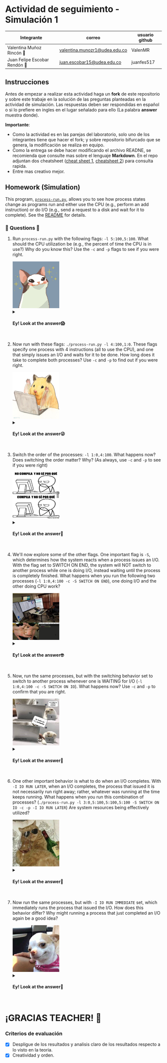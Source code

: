 # Actividad de seguimiento - Simulación 1

|Integrante|correo|usuario github|
|---|---|---|
|Valentina Muñoz Rincón 🐜|valentina.munozr1@udea.edu.co|ValenMR|
|Juan Felipe Escobar Rendón 🐔|juan.escobar15@udea.edu.co|juanfes517|

## Instrucciones

Antes de empezar a realizar esta actividad haga un **fork** de este repositorio y sobre este trabaje en la solución de las preguntas planteadas en la actividad de simulación. Las respuestas deben ser respondidas en español o si lo prefiere en ingles en el lugar señalado para ello (La palabra **answer** muestra donde).

**Importante**:
* Como la actividad es en las parejas del laboratorio, solo uno de los integrantes tiene que hacer el fork; y sobre repositorio bifurcado que se genera, la modificación se realiza en equipo.
* Como la entrega se debe hacer modificando el archivo READNE, se recomienda que consulte mas sobre el lenguaje **Markdown**. En el repo adjuntan dos cheatsheet ([cheat sheet 1](Markdown_Cheat_Sheet.pdf), [cheatsheet 2](markdown-cheatsheet.pdf)) para consulta rapida.
* Entre mas creativo mejor.

## Homework (Simulation)

This program, [`process-run.py`](process-run.py), allows you to see how process states change as programs run and either use the CPU (e.g., perform an add instruction) or do I/O (e.g., send a request to a disk and wait for it to complete). See the [README](https://github.com/remzi-arpacidusseau/ostep-homework/blob/master/cpu-intro/README.md) for details.

### 🌟 Questions 🌟

1. Run `process-run.py` with the following flags: `-l 5:100,5:100`. What should the CPU utilization be (e.g., the percent of time the CPU is in use?) Why do you know this? Use the `-c` and `-p` flags to see if you were right.
   
   <img src="/meme_1.jpg" width="150" height="150"/>
   
   <details>
   <summary>
      <h4>Ey! Look at the answer😱</h4>
   </summary>
   
      ![Image 1](command_line_1.png)

   📌 En mi caso, como se observa en la imagen el comando simula 2 procesos como se pide en el enunciado. Cada uno con 5 instrucciones de CPU y cada instrucción toma el 100%.  

   📊 El uso de CPU se refiere al porcentaje de tiempo que la CPU estuvo ocupada ejecutando las instrucciones. Por lo tanto:
   * **Tiempo total de simulación**: 10 unidades de tiempo
   * **CPU ocupada**: 10 unidades (el 100%)
   * **No hubo I/O**: lo que traduce al 0% de uso de entradas/salidas  
   
   ✅ Debido a que no hubo entradas/salidas, la CPU estuvo ejecutando procesos sin parar durante todo el tiempo. Por eso ambos procesos dan el 100%. 
   </details>
   <br>

2. Now run with these flags: `./process-run.py -l 4:100,1:0`. These flags specify one process with 4 instructions (all to use the CPU), and one that simply issues an I/O and waits for it to be done. How long does it take to complete both processes? Use `-c` and `-p` to find out if you were right. 

   <img src="/meme_2.jpg" width="150" height="150"/>
   
   <details>
   <summary>
      <h4>Ey! Look at the answer😜</h4>
   </summary>
      
    ![Image 2](command_line_2.png)
      
   📌 Para esta línea de comando, se observa que el PID 0 tiene 4 instrucciones de CPU y el PID 1 tiene 1 instrucción de I/O 
   📊 Ambos procesos tardan en completarse **11 unidades de tiempo**, pues el PID 0 termina en 4 unidades mientras que el PID 1 inicia su I/O en el tiempo 5 y termina en el tiempo 11.

   🤔 **¿Cómo?** Pues el Proceso 0 se ejecuta primero y termina rápidamente, luego el proceso 1 entra en estado de bloqueo porque está esperando la respuesta de la I/O, finalmente en el tiempo 11 se completa el I/O
   y el proceso termina.
   </details>
   <br>

4. Switch the order of the processes: `-l 1:0,4:100`. What happens now? Does switching the order matter? Why? (As always, use `-c` and `-p` to see if you were right)

    <img src="/meme_3.jpg" width="150" height="150"/>
    
   <details>
   <summary>
      <h4>Ey! Look at the answer🤗</h4>
   </summary>
      
      ![Image 3](command_line_3.png)

   ⏱ Según el resultado, al invertir el orden de los procesos, sí hubo un impacto en el rendimiento total ya que se cambió la ejecución de la CPU e I/O.

   ![Image 1](table_comparative_1.png)

   📌 Sucede porque se logra un mejor paralelismo, es decir, el proceso que hace I/O se ejecuta primero, y mientras está bloqueado, el otro proceso puede usar la
   CPU.
   📊A pesar de que los valores absolutos son iguales, los porcentajes aumentaron esto pasa por el solapamiento que se presentó, lo que se traduce como trabajo en
   paralelo.
   
   </details>
   <br>

6. We'll now explore some of the other flags. One important flag is `-S`, which determines how the system reacts when a process issues an I/O. With the flag set to SWITCH ON END, the system will NOT switch to another process while one is doing I/O, instead waiting until the process is completely finished. What happens when you run the following two processes (`-l 1:0,4:100 -c -S SWITCH ON END`), one doing I/O and the other doing CPU work?

   <img src="/meme_4.jpg" width="150" height="150"/>
   <details>
   <summary>
      <h4>Ey! Look at the answer🤓</h4>
   </summary>
      
      ![Image 4](command_line_4.png)
      
   📌En este caso, en el primer proceso se está enviando una instrucción que requiere I/O y en el segundo proceso se envían 4 instrucciones de CPU. Inicialmente, se puede llegar a pensar que el proceso va a tomar la misma cantidad de tiempo que el punto anterior (7
   tiempos); sin embargo, debido al uso de la bandera <code>-S</code> con el valor <code>SWITCH_ON_END</code>, el sistema no cambiará a ningún proceso mientras una tarea de I/O se esté ejecutando.

   ✅Por tal motivo, el proceso 2 no empezará hasta que el proceso 1 termine completamente, aunque la CPU se Encuentra disponible, lo que toma un total de 11 tiempos.  
      
   </details>
   <br>

6. Now, run the same processes, but with the switching behavior set to switch to another process whenever one is WAITING for I/O (`-l 1:0,4:100 -c -S SWITCH ON IO`). What happens now? Use `-c` and `-p` to confirm that you are right.

   <img src="/meme_5.jpg" width="150" height="150"/>
   
   <details>
   <summary>
      <h4>Ey! Look at the answer🙉</h4>
   </summary>
      📌En esta situación, también se está enviando un primer proceso con una instrucción de I/O y un segundo proceso con 4 de CPU, pero ahora, el valor de la bandera <code>-S</code> se establece con el valor <code>SWITCH_ON_IO</code>. Lo que significa 
      que cuando un proceso inicia una operación I/O, el planificador puede cambiar a otro proceso que esté listo para ejecutarse en la CPU. En nuestro ejemplo, esto permite que el sistema pueda cambiar al proceso numero 2 mientras 
      el primero se encuentra en I/O, estableciendo el tiempo total en 7 tiempos.

      <br>![Image 5](command_line_5.png)
   </details>
   <br>

8. One other important behavior is what to do when an I/O completes. With `-I IO RUN LATER`, when an I/O completes, the process that issued it is not necessarily run right away; rather, whatever was running at the time keeps running. What happens when you run this combination of processes? (`./process-run.py -l 3:0,5:100,5:100,5:100 -S SWITCH ON IO -c -p -I IO RUN LATER`) Are system resources being effectively utilized?

   <img src="/meme_6.jpg" width="150" height="150"/>
   
   <details>
   <summary>
      <h4>Ey! Look at the answer👻</h4>
   </summary>
      Para entender mejor el comportamiento de este comando, vamos a desglosar y explicar mejor cada parte del mismo:
      <ul>
         <br>
         <li>✏️ <b><code>./process-run.py</code></b>: Aquí simplemente estamos llamando un archivo python para ejecutar. </li> <br>
         <li>✏️ <b><code>3:0,5:100,5:100,5:100</code></b>: En esta parte se están lanzando 4 procesos. El primero, <b>'3:0'</b>, indica que se van a realizar 3 instrucciones que requieren I/O. 
            Los 3 procesos restantes, marcados con <b><code>5:100</code></b>, indican que cada uno lanzará 5 instrucciones que solo usaran CPU. </li><br>
         <li>✏️ <b><code>-S SWITCH_ON_IO</code></b>: Como se mostró en puntos anteriores, con esta instrucción, le estamos indicando al sistema que cuando un proceso inicia una instrucción de I/O, puede cambiar a otro proceso que esté listo para ejecutarse. </li><br>
         <li>✏️ <b><code>-I IO_RUN_LATER</code></b>: Con esta instrucción, le estamos indicando al sistema que cuando una tarea de I/O termine, el proceso que la generó no debe ejecutarse necesariamente de inmediato. </li> <br>
      </ul>

      En conclusión, debido a la presencia de <code>-S SWITCH_ON_IO</code>, se espera que cuando el proceso 1 inicie una operación de I/O, el sistema continúe ejecutando los demás procesos. Sin embargo, debido a la instrucción <code>-I IO_RUN_LATER</code>,
      cuando la tarea de I/O haya finalizado, el proceso 1 no continuará su ejecución hasta que los demás procesos terminen. <br>
      Por otro lado, los recursos del sistema se utilizan de manera eficiente cuando el proceso 1 realiza una única operación de I/O. Sin embargo, cuando se ejecutan múltiples operaciones de I/O, el sistema no continuará inmediatamente la ejecución del proceso tras la finalización de cada tarea de          I/O y su lugar, esperará a que los demás procesos terminen.

      <br>![Image 6](command_line_6.png)

      📊 En total, la ejecución de los cuatro procesos tomó 31 unidades de tiempo, durante las cuales la CPU estuvo en uso solo el 67.7% del tiempo (Correspondiente a 21 unidades de tiempo).
      
   </details>
   <br>

9. Now run the same processes, but with `-I IO RUN IMMEDIATE` set, which immediately runs the process that issued the I/O. How does this behavior differ? Why might running a process that just completed an I/O again be a good idea?

   <img src="/meme_7.jpg" width="150" height="150"/>
   
   <details>
   <summary>
      <h4>Ey! Look at the answer🤑</h4>
   </summary>
      Si ejecutamos el mismo comando usando <code>-I IO_RUN_IMMEDIATE</code> en vez de <code>-I IO_RUN_LATER</code> obtendremos el siguiente resultado: 

      <br> ![Image 7](command_line_7.png) <br>

      A primera vista podemos observar que solo la CPU también estuvo siendo utilizada durante 21 unidades de tiempo, pero a diferencia del punto anterior, ahora este tiempo también corresponde al tiempo total de ejecución del comando, aun cuando se están ejecutando tres operaciones de I/O. 😦
      <br>
      
      Pero,🤔 ¿Por qué sucede esto?
      <br>
      
      ¿Brujería? 😱
      <br><img src="https://media0.giphy.com/media/v1.Y2lkPTc5MGI3NjExdjB6bDU3c3BuNDQydHN1Z2s1MnI2Y2JkMjgxZ2NkNXo3Yzljdjl5cCZlcD12MV9pbnRlcm5hbF9naWZfYnlfaWQmY3Q9Zw/LCo3JuJ8ca3XXJQqlM/giphy.webp" width="100">
      <br>

      Lastimosamente no es brujería 😕. Lo que sucede es que, en nuestro comando, estamos usando la opción <code>-I IO_RUN_IMMEDIATE</code>, que permite que el sistema continue ejecutando de forma inmediata un proceso que terminó una operación de I/O. En nuestro ejemplo,
      esto significa que cuando el proceso 1 inicia cualquier operación de I/O, y debido a la opción <code>-S SWITCH_ON_IO</code>, el sistema le cede la CPU a otro proceso. Sin embargo, cuando una operación de I/O termina, el sistema inmediatamente le pasa la CPU a ese proceso,
      para que pueda terminar su ejecución e iniciar la siguiente operación de I/O.
      <br><br>
      📊 De esta forma, la CPU siempre se está usando mientras las operaciones de I/O se resuelven en paralelo, garantizando que la CPU tenga un 100% de eficiencia.
      
   </details>
   <br>


<h1>¡GRACIAS TEACHER! 🌟 </h1>

### Criterios de evaluación
- [x] Despligue de los resultados y analisis claro de los resultados respecto a lo visto en la teoria.
- [x] Creatividad y orden.
